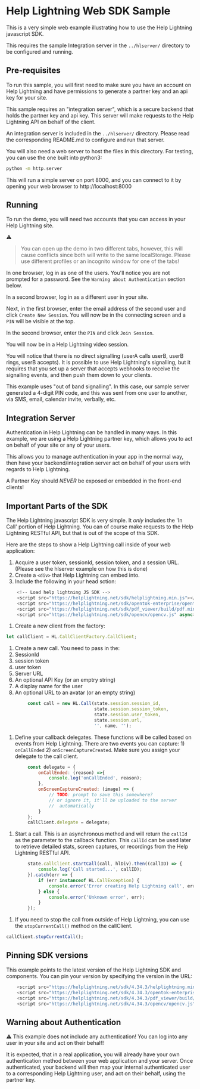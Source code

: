 # Help Lightning Web SDK Sample

This is a very simple web example illustrating how to use the Help
Lightning javascript SDK.

This requires the sample Integration server in the `../hlserver/`
directory to be configured and running.

## Pre-requisites

To run this sample, you will first need to make sure you have an
account on Help Lightning and have permissions to generate a partner
key and an api key for your site.

This sample requires an "integration server", which is a secure
backend that holds the partner key and api key. This server will make
requests to the Help Lightning API on behalf of the client.

An integration server is included in the `../hlserver/`
directory. Please read the corresponding README.md to configure and
run that server.

You will also need a web server to host the files in this
directory. For testing, you can use the one built into python3:

```sh
python -m http.server
```

This will run a simple server on port 8000, and you can connect to it
by opening your web browser to http://localhost:8000

## Running

To run the demo, you will need two accounts that you can access in
your Help Lightning site.

:warning:
> You can open up the demo in two different tabs, however, 
>  this will cause conflicts since both will write to the
>  same localStorage.
> Please use different profiles or an incognito window for
>  one of the tabs!

In one browser, log in as one of the users. You'll notice you are not
prompted for a password. See the `Warning about Authentication`
section below.

In a second browser, log in as a different user in your site.

Next, in the first browser, enter the email address of the second user
and click `Create New Session`. You will now be in the connecting
screen and a `PIN` will be visible at the top.

In the second browser, enter the `PIN` and click `Join Session`.

You will now be in a Help Lightning video session.

You will notice that there is no direct signalling (userA calls userB,
userB rings, userB accepts). It is possible to use Help Lightning's
signalling, but it requires that you set up a server that accepts
webhooks to receive the signalling events, and then push them down to
your clients.

This example uses "out of band signalling". In this case, our sample
server generated a 4-digit PIN code, and this was sent from one user
to another, via SMS, email, calendar invite, verbally, etc.

## Integration Server

Authentication in Help Lightning can be handled in many ways. In this
example, we are using a Help Lightning partner key, which allows you
to act on behalf of your site or any of your users.

This allows you to manage authentication in your app in the normal
way, then have your backend/integration server act on behalf of your
users with regards to Help Lightning.

A Partner Key should _NEVER_ be exposed or embedded in the front-end clients!

## Important Parts of the SDK

The Help Lightning javascript SDK is very simple. It _only_ includes
the 'In Call' portion of Help Lightning. You can of course make
requests to the Help Lightning RESTful API, but that is out of the
scope of this SDK.

Here are the steps to show a Help Lightning call inside of your web
application:

1. Acquire a user token, sessionId, session token, and a session URL. (Please see
   the hlserver example on how this is done)
1. Create a `<div>` that Help Lightning can embed into.
1. Include the following in your head sction:
```javascript
    <!-- Load help lightning JS SDK -->
    <script src="https://helplightning.net/sdk/helplightning.min.js"></script>
    <script src="https://helplightning.net/sdk/opentok-enterprise/opentok.min.js"></script>
    <script src="https://helplightning.net/sdk/pdf_viewer/build/pdf.min.js"></script>
    <script src="https://helplightning.net/sdk/opencv/opencv.js" async></script>
```
1. Create a new client from the factory:
```javascript
let callClient = HL.CallClientFactory.CallClient;
```
1. Create a new call. You need to pass in the:
  1. SessionId
  1. session token
  1. user token
  1. Server URL
  1. An optional API Key (or an emptry string)
  1. A display name for the user
  1. An optional URL to an avatar (or an empty string)
```javascript
        const call = new HL.Call(state.session.session_id,
                                 state.session.session_token,
                                 state.session.user_token,
                                 state.session.url,
                                 '', name, '');
```
1. Define your callback delegates. These functions will be called
   based on events from Help Lightning. There are two events you can
   capture: 1) `onCallEnded` 2) `onScreenCaptureCreated`. Make sure
   you assign your delegate to the call client.
```javascript
        const delegate = {
            onCallEnded: (reason) =>{
                console.log('onCallEnded', reason);
            },
            onScreenCaptureCreated: (image) => {
                // TODO: prompt to save this somewhere?
                // or ignore it, it'll be uploaded to the server
                //  automatically
            }
        };
        callClient.delegate = delegate;
```
1. Start a call. This is an asynchronous method and will return the
   `callId` as the parameter to the callback function. This `callId`
   can be used later to retrieve detailed stats, screen captures, or
   recordings from the Help Lightning RESTful API.
```javascript
        state.callClient.startCall(call, hlDiv).then((callID) => {
            console.log('Call started...', callID);
        }).catch(err => {
            if (err instanceof HL.CallException) {
                console.error('Error creating Help Lightning call', err.message);
            } else {
                console.error('Unknown error', err);
            }
        });
```
1. If you need to stop the call from outside of Help Lightning, you
   can use the `stopCurrentCall()` method on the callClient.
```javascript
callClient.stopCurrentCall();
```

## Pinning SDK versions

This example points to the latest version of the Help Lightning SDK
and components. You can pin your version by specifying the version in
the URL:
```javascript
    <script src="https://helplightning.net/sdk/4.34.3/helplightning.min.js"></script>
    <script src="https://helplightning.net/sdk/4.34.3/opentok-enterprise/opentok.min.js"></script>
    <script src="https://helplightning.net/sdk/4.34.3/pdf_viewer/build/pdf.min.js"></script>
    <script src="https://helplightning.net/sdk/4.34.3/opencv/opencv.js" async></script>
```

## Warning about Authentication

:warning: This example does not include any authentication! You can
log into any user in your site and act on their behalf!

It is expected, that in a real application, you will already have your
own authentication method between your web application and your
server. Once authenticated, your backend will then map your internal
authenticated user to a corresponding Help Lightning user, and act on
their behalf, using the partner key.
